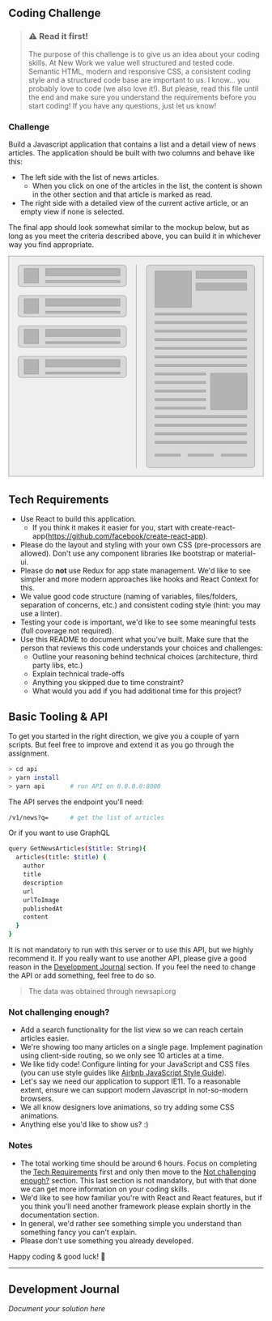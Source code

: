 ## Coding Challenge

> ### ⚠️ Read it first!
> The purpose of this challenge is to give us an idea about your coding skills.
> At New Work we value well structured and tested code. Semantic HTML, modern and responsive CSS, a consistent coding style and a structured code base are important to us.
> I know... you probably love to code (we also love it!). But please, read this file until the end and make sure you understand the requirements before you start coding! If you have any questions, just let us know!

### Challenge
Build a Javascript application that contains a list and a detail view of news articles.
The application should be built with two columns and behave like this:

- The left side with the list of news articles.
   * When you click on one of the articles in the list, the content is shown in the other section and that article is marked as read.
- The right side with a detailed view of the current active article, or an empty view if none is selected.

The final app should look somewhat similar to the mockup below, but as long as you meet the criteria described above, you can build it in whichever way you find appropriate.

<p align="center">
  <img src="fe_hiring_challenge.png">
</p>

## Tech Requirements

- Use React to build this application.
  * If you think it makes it easier for you, start with create-react-app(https://github.com/facebook/create-react-app).
- Please do the layout and styling with your own CSS (pre-processors are allowed). Don't use any component libraries like bootstrap or material-ui.
- Please do **not** use Redux for app state management. We'd like to see simpler and more modern approaches like hooks and React Context for this.
- We value good code structure (naming of variables, files/folders, separation of concerns, etc.) and consistent coding style (hint: you may use a linter).
- Testing your code is important, we'd like to see some meaningful tests (full coverage not required).
- Use this README to document what you've built. Make sure that the person that reviews this code understands your choices and challenges:
  * Outline your reasoning behind technical choices (architecture, third party libs, etc.)
  * Explain technical trade-offs
  * Anything you skipped due to time constraint?
  * What would you add if you had additional time for this project?

## Basic Tooling & API

To get you started in the right direction, we give you a couple of yarn scripts. But feel free to improve and extend it as you go through the assignment.

```sh
> cd api
> yarn install
> yarn api       # run API on 0.0.0.0:8000
```

The API serves the endpoint you'll need:

```sh
/v1/news?q=      # get the list of articles
```

Or if you want to use GraphQL

```sh
query GetNewsArticles($title: String){
  articles(title: $title) {
    author
    title
    description
    url
    urlToImage
    publishedAt
    content
  }
}
```

It is not mandatory to run with this server or to use this API, but we highly recommend it. If you really want to use another API, please give a good reason in the [Development Journal](#development-journal) section. If you feel the need to change the API or add something, feel free to do so.

> The data was obtained through newsapi.org

### Not challenging enough?

- Add a search functionality for the list view so we can reach certain articles easier.
- We're showing too many articles on a single page. Implement pagination using client-side routing, so we only see 10 articles at a time.
- We like tidy code! Configure linting for your JavaScript and CSS files (you can use style guides like [Airbnb JavaScript Style Guide](https://github.com/airbnb/javascript)).
- Let's say we need our application to support IE11. To a reasonable extent, ensure we can support modern Javascript in not-so-modern browsers.
- We all know designers love animations, so try adding some CSS animations.
- Anything else you'd like to show us? :)

### Notes

- The total working time should be around 6 hours. Focus on completing the [Tech Requirements](#tech-requirements) first and only then move to the [Not challenging enough?](#not-challenging-enough) section. This last section is not mandatory, but with that done we can get more information on your coding skills.
- We'd like to see how familiar you're with React and React features, but if you think you'll need another framework please explain shortly in the documentation section.
- In general, we'd rather see something simple you understand than something fancy you can't explain.
- Please don't use something you already developed.

Happy coding & good luck! 🚀

---
## Development Journal
_Document your solution here_
